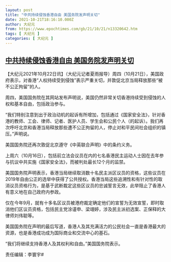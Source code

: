 ```yaml
---
layout: post
title: "中共持续侵蚀香港自由 美国务院发声明关切"
date: 2021-10-21T18:16:10.000Z
author: 大纪元
from: https://www.epochtimes.com/gb/21/10/21/n13320642.htm
tags: [ 大纪元 ]
categories: [ 大纪元 ]
---
```

<!--1634840170000-->
[中共持续侵蚀香港自由 美国务院发声明关切](https://www.epochtimes.com/gb/21/10/21/n13320642.htm)
------

<div>
<p>【大纪元2021年10月22日讯】（大纪元记者夏雨报导）周四（10月21日），美国政府表示，对香港“人权持续受到侵蚀”表示严重关切，并敦促北京当局释放那些“被不公正拘留”的人。</p><p>周四，美国国务院在其网站发布声明说，美国仍然非常关切香港持续受到侵蚀的人权和基本自由，包括政治参与。</p><p>“我们特别注意到出于政治动机的起诉有所增加，包括通过《国家安全法》，针对香港的教师、工会、律师、记者、医护人员、学生会和公民个人（的起诉）。我们再次呼吁北京和香港当局释放那些遭不公正拘留的人，停止对和平民间社会组织的镇压。”声明说。</p><p>美国国务院还再次敦促北京遵守《中英联合声明》中的条约义务。</p><p>上周六（10月16日），包括前立法会议员在内的七名香港民主运动人士因在去年参与抗议中共实施《国家安全法》，而被判处最长12个月的监禁。</p><p>美国国务院声明表示，香港当局继续取消数十名民主派区议员的资格，这些议员在2019年自由公正的选举中获得了公共授权。香港当局这些追溯性和有针对性的取消议员资格行为，是基于武断裁定这些区议员的忠诚誓言无效，此举阻止了香港人有意义地在自己政府内参政。</p><p>仅在今年9月，就有十多名区议员被港府裁定确定他们的宣誓为无效宣誓，即时取消他们区议员资格，包括民主党涂谨申、梁翊婷，涉及民主派初选案、正保释的大律师刘伟聪等。</p><p>美国国务院在声明的最后写道，香港人及其充满活力的公民社会一直是香港最大的资源，也是香港成功成为国际商业和交流中心的基石。</p><p>“我们将继续支持香港人及其权利和自由。”美国国务院表示。</p><p>责任编辑：李寰宇#</p>
</div>
